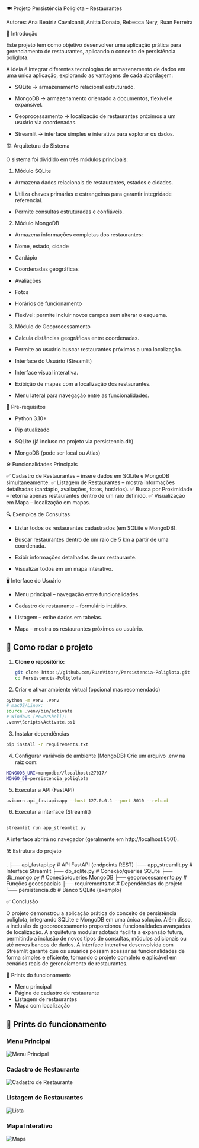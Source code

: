 🍽️ Projeto Persistência Poliglota – Restaurantes

Autores: Ana Beatriz Cavalcanti, Anitta Donato, Rebecca Nery, Ruan Ferreira

📖 Introdução

Este projeto tem como objetivo desenvolver uma aplicação prática para gerenciamento de restaurantes, aplicando o conceito de persistência poliglota.

A ideia é integrar diferentes tecnologias de armazenamento de dados em uma única aplicação, explorando as vantagens de cada abordagem:

- SQLite → armazenamento relacional estruturado.

- MongoDB → armazenamento orientado a documentos, flexível e expansível.

- Geoprocessamento → localização de restaurantes próximos a um usuário via coordenadas.

- Streamlit → interface simples e interativa para explorar os dados.

  

🏗️ Arquitetura do Sistema

O sistema foi dividido em três módulos principais:

1. Módulo SQLite

- Armazena dados relacionais de restaurantes, estados e cidades.

- Utiliza chaves primárias e estrangeiras para garantir integridade referencial.

- Permite consultas estruturadas e confiáveis.

2. Módulo MongoDB

- Armazena informações completas dos restaurantes:

- Nome, estado, cidade

- Cardápio

- Coordenadas geográficas

- Avaliações

- Fotos

- Horários de funcionamento

- Flexível: permite incluir novos campos sem alterar o esquema.

3. Módulo de Geoprocessamento

- Calcula distâncias geográficas entre coordenadas.

- Permite ao usuário buscar restaurantes próximos a uma localização.

- Interface do Usuário (Streamlit)

- Interface visual interativa.

- Exibição de mapas com a localização dos restaurantes.

- Menu lateral para navegação entre as funcionalidades.

🔧 Pré-requisitos

- Python 3.10+

- Pip atualizado

- SQLite (já incluso no projeto via persistencia.db)

- MongoDB (pode ser local ou Atlas)



⚙️ Funcionalidades Principais

✅ Cadastro de Restaurantes – insere dados em SQLite e MongoDB simultaneamente.
✅ Listagem de Restaurantes – mostra informações detalhadas (cardápio, avaliações, fotos, horários).
✅ Busca por Proximidade – retorna apenas restaurantes dentro de um raio definido.
✅ Visualização em Mapa – localização em mapas.

🔍 Exemplos de Consultas

- Listar todos os restaurantes cadastrados (em SQLite e MongoDB).

- Buscar restaurantes dentro de um raio de 5 km a partir de uma coordenada.

- Exibir informações detalhadas de um restaurante.

- Visualizar todos em um mapa interativo.

🖥️ Interface do Usuário

- Menu principal – navegação entre funcionalidades.

- Cadastro de restaurante – formulário intuitivo.

- Listagem – exibe dados em tabelas.

- Mapa – mostra os restaurantes próximos ao usuário.


## 🚀 Como rodar o projeto

1. **Clone o repositório:**
   ``` bash
   git clone https://github.com/RuanVitorr/Persistencia-Poliglota.git
   cd Persistencia-Poliglota
   ```



2. Criar e ativar ambiente virtual (opcional mas recomendado)
``` bash
python -m venv .venv
# macOS/Linux:
source .venv/bin/activate
# Windows (PowerShell):
.venv\Scripts\Activate.ps1
```

3. Instalar dependências
``` bash
pip install -r requirements.txt
```

4. Configurar variáveis de ambiente (MongoDB)
Crie um arquivo .env na raiz com:
``` bash
MONGODB_URI=mongodb://localhost:27017/
MONGO_DB=persistencia_poliglota
```

5. Executar a API (FastAPI)
``` bash
uvicorn api_fastapi:app --host 127.0.0.1 --port 8010 --reload
```

6. Executar a interface (Streamlit)
``` bash

streamlit run app_streamlit.py

```
A interface abrirá no navegador (geralmente em http://localhost:8501).



🛠️ Estrutura do projeto

.
├── api_fastapi.py         # API FastAPI (endpoints REST)
├── app_streamlit.py       # Interface Streamlit
├── db_sqlite.py           # Conexão/queries SQLite
├── db_mongo.py            # Conexão/queries MongoDB
├── geoprocessamento.py    # Funções geoespaciais
├── requirements.txt       # Dependências do projeto
└── persistencia.db        # Banco SQLite (exemplo)



✅ Conclusão

O projeto demonstrou a aplicação prática do conceito de persistência poliglota, integrando SQLite e MongoDB em uma única solução. Além disso, a inclusão do geoprocessamento proporcionou funcionalidades avançadas de localização. A arquitetura modular adotada facilita a expansão futura, permitindo a inclusão de novos tipos de consultas, módulos adicionais ou até novos bancos de dados. A interface interativa desenvolvida com Streamlit garante que os usuários possam acessar as funcionalidades de forma simples e eficiente, tornando o projeto completo e aplicável em cenários reais de gerenciamento de restaurantes.


📸 Prints do funcionamento

- Menu principal
- Página de cadastro de restaurante
- Listagem de restaurantes
- Mapa com localização

## 📸 Prints do funcionamento

### Menu Principal
![Menu Principal](images/menu.png)

### Cadastro de Restaurante
![Cadastro de Restaurante](images/cadastro.png)

### Listagem de Restaurantes
![Lista](images/lista.png)

### Mapa Interativo
![Mapa](images/mapa.png)


  
